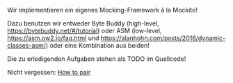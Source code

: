 Wir implementieren ein eigenes Mocking-Framework à la Mockito!

Dazu benutzen wir entweder Byte Buddy (high-level, https://bytebuddy.net/#/tutorial)
oder ASM (low-level, https://asm.ow2.io/faq.html und https://alanhohn.com/posts/2016/dynamic-classes-asm/)
oder eine Kombination aus beiden!

Die zu erledigenden Aufgaben stehen als TODO im Quellcode!

Nicht vergessen: [How to pair](https://martinfowler.com/articles/on-pair-programming.html#HowToPair)
